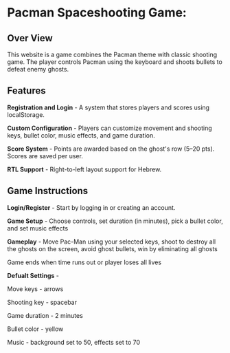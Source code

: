 # Pacman Spaceshooting Game: #

## Over View

This website is a game combines the Pacman theme with classic shooting game. The player controls Pacman using the keyboard and shoots bullets to defeat enemy ghosts.

## Features
**Registration and Login** - A system that stores players and scores using localStorage.

**Custom Configuration** - Players can customize movement and shooting keys, bullet color, music effects, and game duration.

**Score System** - Points are awarded based on the ghost's row (5–20 pts). Scores are saved per user.

**RTL Support** - Right-to-left layout support for Hebrew.

## Game Instructions
**Login/Register** - Start by logging in or creating an account.

**Game Setup** - Choose controls, set duration (in minutes),
pick a bullet color, and set music effects

**Gameplay** - Move Pac-Man using your selected keys, shoot to destroy all the ghosts on the screen, avoid ghost bullets, win by eliminating all ghosts

Game ends when time runs out or player loses all lives

**Defualt Settings** - 

Move keys - arrows

Shooting key - spacebar

Game duration - 2 minutes

Bullet color - yellow

Music - background set to 50, effects set to 70





